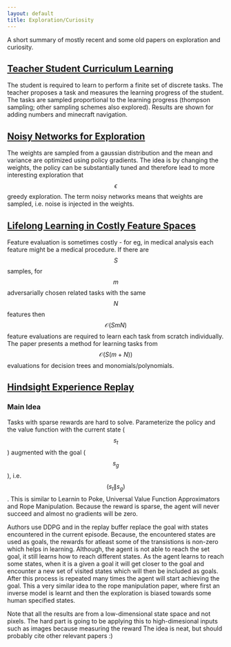 ```yaml
---
layout: default
title: Exploration/Curiosity
---
```


A short summary of mostly recent and some old papers on exploration and curiosity. 

## [Teacher Student Curriculum Learning](https://arxiv.org/pdf/1707.00183.pdf)

The student is required to learn to perform a finite set of discrete tasks. The teacher proposes a task and measures the learning progress of the student. The tasks are sampled proportional to the learning progress (thompson sampling; other sampling schemes also explored). Results are shown for adding numbers and minecraft navigation.

## [Noisy Networks for Exploration](https://arxiv.org/pdf/1706.10295.pdf)

The weights are sampled from a gaussian distribution and the mean and variance are optimized using policy gradients. The idea is by changing the weights, the policy can be substantially tuned and therefore lead to more interesting exploration that $$\epsilon$$ greedy exploration. The term noisy networks means that weights are sampled, i.e. noise is injected in the weights.

## [Lifelong Learning in Costly Feature Spaces](https://arxiv.org/pdf/1706.10271.pdf)

Feature evaluation is sometimes costly - for eg, in medical analysis each feature might be a medical procedure. If there are $$S$$ samples, for $$m$$ adversarially chosen related tasks with the same $$N$$ features then $$\mathcal{O}(SmN)$$ feature evaluations are required to learn each task from scratch individually. The paper presents a method for learning tasks from $$\mathcal{O}(S(m+N))$$ evaluations for decision trees and monomials/polynomials.

## [Hindsight Experience Replay](https://arxiv.org/pdf/1707.01495.pdf)

### Main Idea
Tasks with sparse rewards are hard to solve. Parameterize the policy and the value function with the current state ($$s_t$$) augmented with the goal ($$s_g$$), i.e. $$(s_t \| s_g)$$. This is similar to Learnin to Poke, Universal Value Function Approximators and Rope Manipulation. Because the reward is sparse, the agent will never succeed and almost no gradients will be zero.

Authors use DDPG and in the replay buffer replace the goal with states encountered in the current episode. Because, the encountered states are used as goals, the rewards for atleast some of the transistions is non-zero which helps in learning. Although, the agent is not able to reach the set goal, it still learns how to reach different states. As the agent learns to reach some states, when it is a given a goal it will get closer to the goal and encounter a new set of visited states which will then be included as goals. After this process is repeated many times the agent will start achieving the goal. This a very similar idea to the rope manipulation paper, where first an inverse model is learnt and then the exploration is biased towards some human specified states.

Note that all the results are from a low-dimensional state space and not pixels. The hard part is going to be applying this to high-dimesional inputs such as images because measuring the reward The idea is neat, but should probably cite other relevant papers :)
